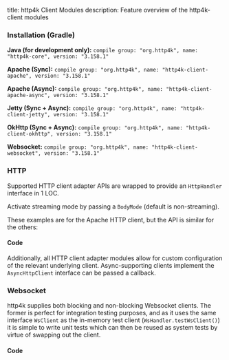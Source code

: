 title: http4k Client Modules
description: Feature overview of the http4k-client modules

### Installation (Gradle)
**Java (for development only):** ```compile group: "org.http4k", name: "http4k-core", version: "3.158.1"```

**Apache (Sync):** ```compile group: "org.http4k", name: "http4k-client-apache", version: "3.158.1"```

**Apache (Async):** ```compile group: "org.http4k", name: "http4k-client-apache-async", version: "3.158.1"```

**Jetty (Sync + Async):** ```compile group: "org.http4k", name: "http4k-client-jetty", version: "3.158.1"```

**OkHttp (Sync + Async):** ```compile group: "org.http4k", name: "http4k-client-okhttp", version: "3.158.1"```

**Websocket:** ```compile group: "org.http4k", name: "http4k-client-websocket", version: "3.158.1"```

### HTTP
Supported HTTP client adapter APIs are wrapped to provide an `HttpHandler` interface in 1 LOC.

Activate streaming mode by passing a `BodyMode` (default is non-streaming).

These examples are for the Apache HTTP client, but the API is similar for the others:

#### Code [<img class="octocat"/>](https://github.com/http4k/http4k/blob/master/src/docs/guide/modules/clients/example_http.kt)
<script src="https://gist-it.appspot.com/https://github.com/http4k/http4k/blob/master/src/docs/guide/modules/clients/example_http.kt"></script>

Additionally, all HTTP client adapter modules allow for custom configuration of the relevant underlying client. Async-supporting clients implement the `AsyncHttpClient` interface can be passed a callback.

### Websocket
http4k supplies both blocking and non-blocking Websocket clients. The former is perfect for integration testing purposes, and as it uses the same interface `WsClient` as the in-memory test client (`WsHandler.testWsClient()`) it is simple to write unit tests which can then be reused as system tests by virtue of swapping out the client.

#### Code [<img class="octocat"/>](https://github.com/http4k/http4k/blob/master/src/docs/guide/modules/clients/example_websocket.kt)
<script src="https://gist-it.appspot.com/https://github.com/http4k/http4k/blob/master/src/docs/guide/modules/clients/example_websocket.kt"></script>
